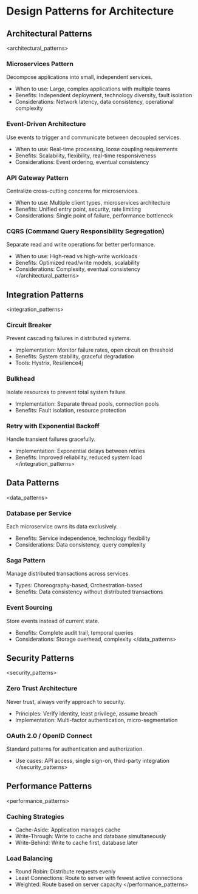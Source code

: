 # Design Patterns for Architecture

## Architectural Patterns

<architectural_patterns>

### Microservices Pattern

Decompose applications into small, independent services.

- When to use: Large, complex applications with multiple teams
- Benefits: Independent deployment, technology diversity, fault isolation
- Considerations: Network latency, data consistency, operational complexity

### Event-Driven Architecture

Use events to trigger and communicate between decoupled services.

- When to use: Real-time processing, loose coupling requirements
- Benefits: Scalability, flexibility, real-time responsiveness
- Considerations: Event ordering, eventual consistency

### API Gateway Pattern

Centralize cross-cutting concerns for microservices.

- When to use: Multiple client types, microservices architecture
- Benefits: Unified entry point, security, rate limiting
- Considerations: Single point of failure, performance bottleneck

### CQRS (Command Query Responsibility Segregation)

Separate read and write operations for better performance.

- When to use: High-read vs high-write workloads
- Benefits: Optimized read/write models, scalability
- Considerations: Complexity, eventual consistency
</architectural_patterns>

## Integration Patterns

<integration_patterns>

### Circuit Breaker

Prevent cascading failures in distributed systems.

- Implementation: Monitor failure rates, open circuit on threshold
- Benefits: System stability, graceful degradation
- Tools: Hystrix, Resilience4j

### Bulkhead

Isolate resources to prevent total system failure.

- Implementation: Separate thread pools, connection pools
- Benefits: Fault isolation, resource protection

### Retry with Exponential Backoff

Handle transient failures gracefully.

- Implementation: Exponential delays between retries
- Benefits: Improved reliability, reduced system load
</integration_patterns>

## Data Patterns

<data_patterns>

### Database per Service

Each microservice owns its data exclusively.

- Benefits: Service independence, technology flexibility
- Considerations: Data consistency, query complexity

### Saga Pattern

Manage distributed transactions across services.

- Types: Choreography-based, Orchestration-based
- Benefits: Data consistency without distributed transactions

### Event Sourcing

Store events instead of current state.

- Benefits: Complete audit trail, temporal queries
- Considerations: Storage overhead, complexity
</data_patterns>

## Security Patterns

<security_patterns>

### Zero Trust Architecture

Never trust, always verify approach to security.

- Principles: Verify identity, least privilege, assume breach
- Implementation: Multi-factor authentication, micro-segmentation

### OAuth 2.0 / OpenID Connect

Standard patterns for authentication and authorization.

- Use cases: API access, single sign-on, third-party integration
</security_patterns>

## Performance Patterns

<performance_patterns>

### Caching Strategies

- Cache-Aside: Application manages cache
- Write-Through: Write to cache and database simultaneously
- Write-Behind: Write to cache first, database later

### Load Balancing

- Round Robin: Distribute requests evenly
- Least Connections: Route to server with fewest active connections
- Weighted: Route based on server capacity
</performance_patterns>
